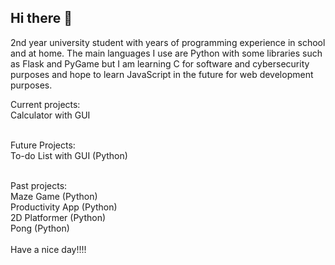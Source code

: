 ## Hi there 👋
2nd year university student with years of programming experience in school and at home. The main languages I use are Python with some libraries such as Flask and PyGame but I am learning C for software and cybersecurity purposes and hope to learn JavaScript in the future for web development purposes. <br/>

Current projects: <br/>
Calculator with GUI <br/> <br/>

Future Projects:<br/>
To-do List with GUI (Python)<br/>

<br/>
Past projects:<br/>
Maze Game (Python)<br/>
Productivity App (Python)<br/>
2D Platformer (Python) <br/>
Pong (Python) <br/>
<br/>
Have a nice day!!!!
<!--
**SameerUH/sameeruh** is a ✨ _special_ ✨ repository because its `README.md` (this file) appears on your GitHub profile.

Here are some ideas to get you started:

- 🔭 I’m currently working on ...
- 🌱 I’m currently learning ...
- 👯 I’m looking to collaborate on ...
- 🤔 I’m looking for help with ...
- 💬 Ask me about ...
- 📫 How to reach me: ...
- 😄 Pronouns: ...
- ⚡ Fun fact: ...
-->
